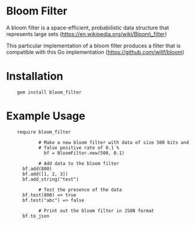 # Bloom Filter 

A bloom filter is a space-efficient, probabilistic data structure that represents large sets (https://en.wikipedia.org/wiki/Bloom\_filter)

This particular implementation of a bloom filter produces a filter that is compatible with this Go implementation (https://github.com/willf/bloom)

# Installation
		gem install bloom_filter
# Example Usage

		require bloom_filter
                
                # Make a new bloom filter with data of size 500 bits and 
                # false positive rate of 0.1 %
                  bf = BloomFilter.new(500, 0.1)
              
                # Add data to the bloom filter
  		  bf.add(800)
   		  bf.add([1, 2, 3])
		  bf.add_string("test")
 
                # Test the presence of the data
		  bf.test(800) => true
		  bf.test("abc") => false

                # Print out the bloom filter in JSON format
		  bf.to_json

 


